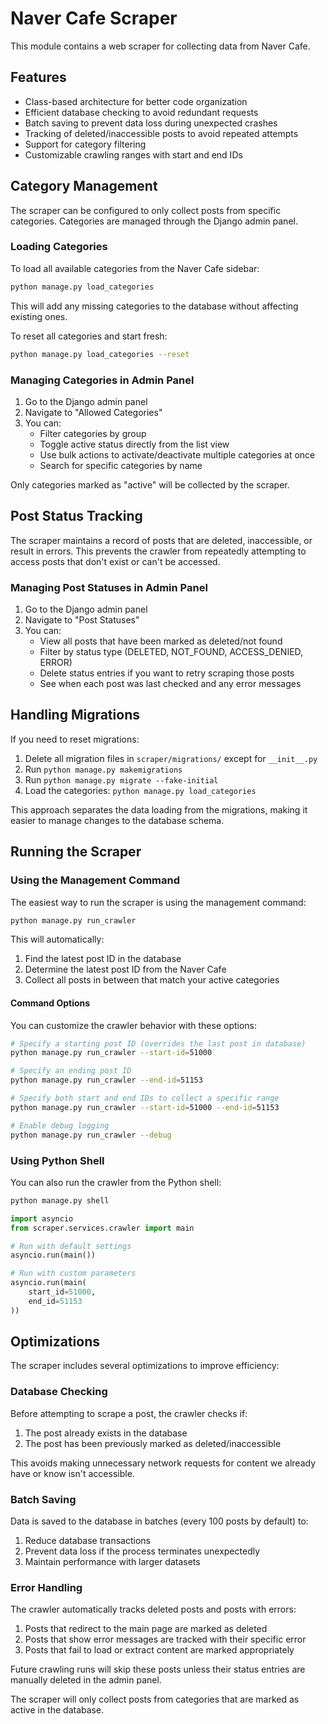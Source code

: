 # Naver Cafe Scraper

This module contains a web scraper for collecting data from Naver Cafe.

## Features

- Class-based architecture for better code organization
- Efficient database checking to avoid redundant requests
- Batch saving to prevent data loss during unexpected crashes
- Tracking of deleted/inaccessible posts to avoid repeated attempts
- Support for category filtering
- Customizable crawling ranges with start and end IDs

## Category Management

The scraper can be configured to only collect posts from specific categories. Categories are managed through the Django admin panel.

### Loading Categories

To load all available categories from the Naver Cafe sidebar:

```bash
python manage.py load_categories
```

This will add any missing categories to the database without affecting existing ones.

To reset all categories and start fresh:

```bash
python manage.py load_categories --reset
```

### Managing Categories in Admin Panel

1. Go to the Django admin panel
2. Navigate to "Allowed Categories"
3. You can:
   - Filter categories by group
   - Toggle active status directly from the list view
   - Use bulk actions to activate/deactivate multiple categories at once
   - Search for specific categories by name

Only categories marked as "active" will be collected by the scraper.

## Post Status Tracking

The scraper maintains a record of posts that are deleted, inaccessible, or result in errors. This prevents the crawler from repeatedly attempting to access posts that don't exist or can't be accessed.

### Managing Post Statuses in Admin Panel

1. Go to the Django admin panel
2. Navigate to "Post Statuses"
3. You can:
   - View all posts that have been marked as deleted/not found
   - Filter by status type (DELETED, NOT_FOUND, ACCESS_DENIED, ERROR)
   - Delete status entries if you want to retry scraping those posts
   - See when each post was last checked and any error messages

## Handling Migrations

If you need to reset migrations:

1. Delete all migration files in `scraper/migrations/` except for `__init__.py`
2. Run `python manage.py makemigrations`
3. Run `python manage.py migrate --fake-initial`
4. Load the categories: `python manage.py load_categories`

This approach separates the data loading from the migrations, making it easier to manage changes to the database schema.

## Running the Scraper

### Using the Management Command

The easiest way to run the scraper is using the management command:

```bash
python manage.py run_crawler
```

This will automatically:
1. Find the latest post ID in the database
2. Determine the latest post ID from the Naver Cafe
3. Collect all posts in between that match your active categories

#### Command Options

You can customize the crawler behavior with these options:

```bash
# Specify a starting post ID (overrides the last post in database)
python manage.py run_crawler --start-id=51000

# Specify an ending post ID
python manage.py run_crawler --end-id=51153

# Specify both start and end IDs to collect a specific range
python manage.py run_crawler --start-id=51000 --end-id=51153

# Enable debug logging
python manage.py run_crawler --debug
```

### Using Python Shell

You can also run the crawler from the Python shell:

```bash
python manage.py shell
```

```python
import asyncio
from scraper.services.crawler import main

# Run with default settings
asyncio.run(main())

# Run with custom parameters
asyncio.run(main(
    start_id=51000,
    end_id=51153
))
```

## Optimizations

The scraper includes several optimizations to improve efficiency:

### Database Checking

Before attempting to scrape a post, the crawler checks if:
1. The post already exists in the database
2. The post has been previously marked as deleted/inaccessible

This avoids making unnecessary network requests for content we already have or know isn't accessible.

### Batch Saving

Data is saved to the database in batches (every 100 posts by default) to:
1. Reduce database transactions
2. Prevent data loss if the process terminates unexpectedly
3. Maintain performance with larger datasets

### Error Handling

The crawler automatically tracks deleted posts and posts with errors:
1. Posts that redirect to the main page are marked as deleted
2. Posts that show error messages are tracked with their specific error
3. Posts that fail to load or extract content are marked appropriately

Future crawling runs will skip these posts unless their status entries are manually deleted in the admin panel.

The scraper will only collect posts from categories that are marked as active in the database. 